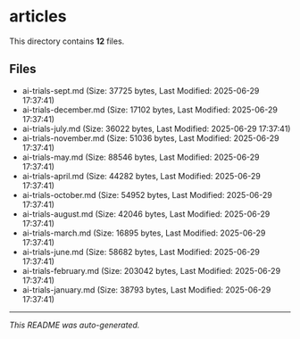 # articles

This directory contains **12** files.

## Files

- ai-trials-sept.md (Size: 37725 bytes, Last Modified: 2025-06-29 17:37:41)
- ai-trials-december.md (Size: 17102 bytes, Last Modified: 2025-06-29 17:37:41)
- ai-trials-july.md (Size: 36022 bytes, Last Modified: 2025-06-29 17:37:41)
- ai-trials-november.md (Size: 51036 bytes, Last Modified: 2025-06-29 17:37:41)
- ai-trials-may.md (Size: 88546 bytes, Last Modified: 2025-06-29 17:37:41)
- ai-trials-april.md (Size: 44282 bytes, Last Modified: 2025-06-29 17:37:41)
- ai-trials-october.md (Size: 54952 bytes, Last Modified: 2025-06-29 17:37:41)
- ai-trials-august.md (Size: 42046 bytes, Last Modified: 2025-06-29 17:37:41)
- ai-trials-march.md (Size: 16895 bytes, Last Modified: 2025-06-29 17:37:41)
- ai-trials-june.md (Size: 58682 bytes, Last Modified: 2025-06-29 17:37:41)
- ai-trials-february.md (Size: 203042 bytes, Last Modified: 2025-06-29 17:37:41)
- ai-trials-january.md (Size: 38793 bytes, Last Modified: 2025-06-29 17:37:41)

---
*This README was auto-generated.*
